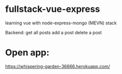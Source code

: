 # fullstack-vue-express

learning vue with node-express-mongo (MEVN) stack

Backend:
get all posts
add a post
delete a post

# Open app:

https://whispering-garden-36666.herokuapp.com/
